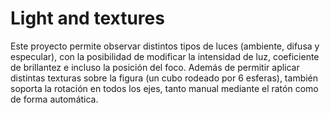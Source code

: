 # Light and textures
Este proyecto permite observar distintos tipos de luces (ambiente, difusa y especular), con la posibilidad de modificar la intensidad de luz, coeficiente de brillantez e incluso la posición del foco. Además de permitir aplicar distintas texturas sobre la figura (un cubo rodeado por 6 esferas), también soporta la rotación en todos los ejes, tanto manual mediante el ratón como de forma automática.
